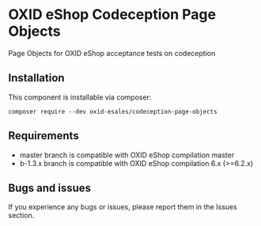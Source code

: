 # OXID eShop Codeception Page Objects

Page Objects for OXID eShop acceptance tests on codeception

## Installation
  
This component is installable via composer:

```
composer require --dev oxid-esales/codeception-page-objects
```

## Requirements

* master branch is compatible with OXID eShop compilation master
* b-1.3.x branch is compatible with OXID eShop compilation 6.x (>=6.2.x)

## Bugs and issues

If you experience any bugs or issues, please report them in 
the Issues section.
